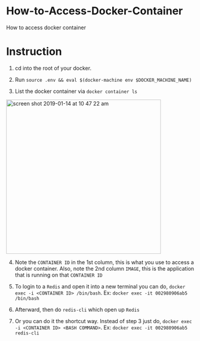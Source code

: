 # How-to-Access-Docker-Container
How to access docker container


# Instruction
1) cd into the root of your docker.

2) Run `source .env && eval $(docker-machine env $DOCKER_MACHINE_NAME)`

3) List the docker container via `docker container ls`

<img width="414" alt="screen shot 2019-01-14 at 10 47 22 am" src="https://user-images.githubusercontent.com/2894340/51123342-e1863a80-17e9-11e9-8b5e-ca93e0262431.png">

4) Note the `CONTAINER ID` in the 1st column, this is what you use to access a docker container. Also, note the 2nd column `IMAGE`, this is the application that is running on that `CONTAINER ID`

5) To login to a `Redis` and open it into a new terminal you can do, `docker exec -i <CONTAINER ID> /bin/bash`.
Ex: `docker exec -it 002980906ab5 /bin/bash`

6) Afterward, then do `redis-cli` which open up `Redis`

7) Or you can do it the shortcut way. Instead of step 3 just do, `docker exec -i <CONTAINER ID> <BASH COMMAND>`.
Ex: `docker exec -it 002980906ab5 redis-cli`
